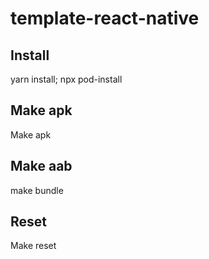 # template-react-native

## Install

yarn install; npx pod-install

## Make apk

Make apk

## Make aab
make bundle

## Reset
Make reset
